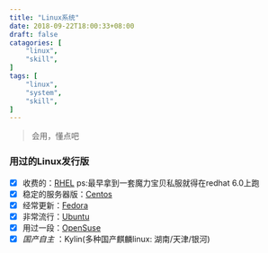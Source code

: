 ```yaml
---
title: "Linux系统"
date: 2018-09-22T18:00:33+08:00
draft: false
catagories: [
    "linux",
    "skill",
]
tags: [
    "linux",
    "system",
    "skill",
]
---
```


> 会用，懂点吧

### 用过的Linux发行版 
- [x] 收费的：[RHEL]  ps:最早拿到一套魔力宝贝私服就得在redhat 6.0上跑
- [x] 稳定的服务器版：[Centos]
- [x] 经常更新：[Fedora]
- [x] 非常流行：[Ubuntu]
- [x] 用过一段：[OpenSuse]
- [x] *国产自主* ：Kylin(多种国产麒麟linux: 湖南/天津/银河)

[centos]: https://www.centos.org/ "Centos"
[rhel]: https://www.redhat.com/en/technologies/linux-platforms/enterprise-linux "Redhat"
[fedora]: https://getfedora.org/ "Fedora"
[ubuntu]: https://www.ubuntu.com "Ubuntu"
[opensuse]: https://www.suse.com/ "Suse"